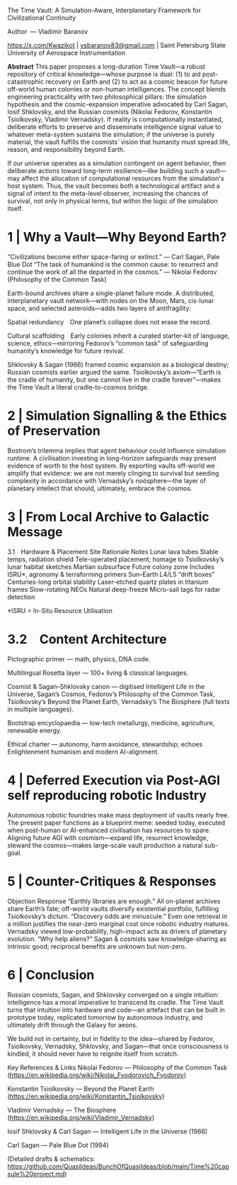 The Time Vault: A Simulation-Aware, Interplanetary Framework for Civilizational Continuity

Author — Vladimir Baranov 

https://x.com/Kwazikot | vsbaranov83@gmail.com | 
Saint Petersburg State University of Aerospace Instrumentation

**Abstract**
This paper proposes a long-duration Time Vault—a robust repository of critical knowledge—whose purpose is dual: (1) to aid post-catastrophic recovery on Earth and (2) to act as a cosmic beacon for future off-world human colonies or non-human intelligences. The concept blends engineering practicality with two philosophical pillars: the simulation hypothesis and the cosmic-expansion imperative advocated by Carl Sagan, Iosif Shklovsky, and the Russian cosmists (Nikolai Fedorov, Konstantin Tsiolkovsky, Vladimir Vernadsky). If reality is computationally instantiated, deliberate efforts to preserve and disseminate intelligence signal value to whatever meta-system sustains the simulation; if the universe is purely material, the vault fulfills the cosmists’ vision that humanity must spread life, reason, and responsibility beyond Earth.

If our universe operates as a simulation contingent on agent behavior, then deliberate actions toward long-term resilience—like building such a vault—may affect the allocation of computational resources from the simulation's host system. Thus, the vault becomes both a technological artifact and a signal of intent to the meta-level observer, increasing the chances of survival, not only in physical terms, but within the logic of the simulation itself.

# 1 | Why a Vault—Why Beyond Earth?
“Civilizations become either space-faring or extinct.” — Carl Sagan, Pale Blue Dot
“The task of humankind is the common cause: to resurrect and continue the work of all the departed in the cosmos.” — Nikolai Fedorov (Philosophy of the Common Task)

Earth-bound archives share a single-planet failure mode. A distributed, interplanetary vault network—with nodes on the Moon, Mars, cis-lunar space, and selected asteroids—adds two layers of antifragility:

Spatial redundancy One planet’s collapse does not erase the record.

Cultural scaffolding Early colonies inherit a curated starter-kit of language, science, ethics—mirroring Fedorov’s “common task” of safeguarding humanity’s knowledge for future revival.

Shklovsky & Sagan (1966) framed cosmic expansion as a biological destiny; Russian cosmists earlier argued the same. Tsiolkovsky’s axiom—“Earth is the cradle of humanity, but one cannot live in the cradle forever”—makes the Time Vault a literal cradle-to-cosmos bridge.

# 2 | Simulation Signalling & the Ethics of Preservation
Bostrom’s trilemma implies that agent behaviour could influence simulation runtime. A civilisation investing in long-horizon safeguards may present evidence of worth to the host system. By exporting vaults off-world we amplify that evidence: we are not merely clinging to survival but seeding complexity in accordance with Vernadsky’s noösphere—the layer of planetary intellect that should, ultimately, embrace the cosmos.

# 3 | From Local Archive to Galactic Message
3.1 Hardware & Placement
Site	Rationale	Notes
Lunar lava tubes	Stable temps, radiation shield	Tele-operated placement; homage to Tsiolkovsky’s lunar habitat sketches
Martian subsurface	Future colony zone	Includes ISRU*, agronomy & terraforming primers
Sun–Earth L4/L5 “drift boxes”	Centuries-long orbital stability	Laser-etched quartz plates in titanium frames
Slow-rotating NEOs	Natural deep-freeze	Micro-sail tags for radar detection

*ISRU = In-Situ Resource Utilisation

# 3.2 Content Architecture
Pictographic primer — math, physics, DNA code.

Multilingual Rosetta layer — 100+ living & classical languages.

Cosmist & Sagan–Shklovsky canon — digitised Intelligent Life in the Universe, Sagan’s Cosmos, Fedorov’s Philosophy of the Common Task, Tsiolkovsky’s Beyond the Planet Earth, Vernadsky’s The Biosphere (full texts in multiple languages).

Bootstrap encyclopaedia — low-tech metallurgy, medicine, agriculture, renewable energy.

Ethical charter — autonomy, harm avoidance, stewardship; echoes Enlightenment humanism and modern AI-alignment.

# 4 | Deferred Execution via Post-AGI self reproducing robotic Industry
Autonomous robotic foundries make mass deployment of vaults nearly free. The present paper functions as a blueprint meme: seeded today, executed when post-human or AI-enhanced civilisation has resources to spare. Aligning future AGI with cosmism—expand life, resurrect knowledge, steward the cosmos—makes large-scale vault production a natural sub-goal.

# 5 | Counter-Critiques & Responses
Objection	Response
“Earthly libraries are enough.”	All on-planet archives share Earth’s fate; off-world vaults diversify existential portfolio, fulfilling Tsiolkovsky’s dictum.
“Discovery odds are minuscule.”	Even one retrieval in a million justifies the near-zero marginal cost once robotic industry matures. Vernadsky viewed low-probability, high-impact acts as drivers of planetary evolution.
“Why help aliens?”	Sagan & cosmists saw knowledge-sharing as intrinsic good; reciprocal benefits are unknown but non-zero.

# 6 | Conclusion
Russian cosmists, Sagan, and Shklovsky converged on a single intuition: intelligence has a moral imperative to transcend its cradle. The Time Vault turns that intuition into hardware and code—an artefact that can be built in prototype today, replicated tomorrow by autonomous industry, and ultimately drift through the Galaxy for aeons.

We build not in certainty, but in fidelity to the idea—shared by Fedorov, Tsiolkovsky, Vernadsky, Shklovsky, and Sagan—that once consciousness is kindled, it should never have to reignite itself from scratch.

Key References & Links
Nikolai Fedorov — Philosophy of the Common Task (https://en.wikipedia.org/wiki/Nikolai_Fyodorovich_Fyodorov)

Konstantin Tsiolkovsky — Beyond the Planet Earth (https://en.wikipedia.org/wiki/Konstantin_Tsiolkovsky)

Vladimir Vernadsky — The Biosphere (https://en.wikipedia.org/wiki/Vladimir_Vernadsky)

Iosif Shklovsky & Carl Sagan — Intelligent Life in the Universe (1966)

Carl Sagan — Pale Blue Dot (1994)

(Detailed drafts & schematics: https://github.com/QuasiIdeas/BunchOfQuasiIdeas/blob/main/Time%20capsule%20project.md)
